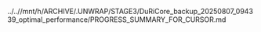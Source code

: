../..//mnt/h/ARCHIVE/.UNWRAP/STAGE3/DuRiCore_backup_20250807_094339_optimal_performance/PROGRESS_SUMMARY_FOR_CURSOR.md